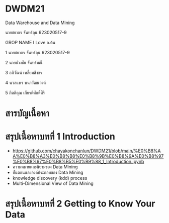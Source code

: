 # DWDM21
Data Warehouse and Data Mining

นายชยากร จันทร์ลุน 623020517-9

GROP NAME I Love อ.ต้น

1 นายชยากร จันทร์ลุน 623020517-9

2 นายช่วงชัย จันทร์มณี

3 อภิวัฒน์ เหลี่ยมสิงขร

4 นวลแพร พนาวัฒนวงค์

5 กิตติคุณ เกียรติศักดิ์ศิริ

# สารบัญเนื้อหา

# สรุปเนื้อหาบทที่ 1 Introduction
- https://github.com/chayakonchanlun/DWDM21/blob/main/%E0%B8%AA%E0%B8%A3%E0%B8%B8%E0%B8%9B%E0%B8%9A%E0%B8%97%E0%B8%97%E0%B8%B5%E0%B9%88_1_Introduction.ipynb
- ความหมายเเละนิยามของ Data Mining
- ขั้นตอนเเละองค์ประกอบของ Data Mining
- knowledge discovery (kdd) process
- Multi-Dimensional View of Data Mining


# สรุปเนื้อหาบทที่ 2 Getting to Know Your Data

